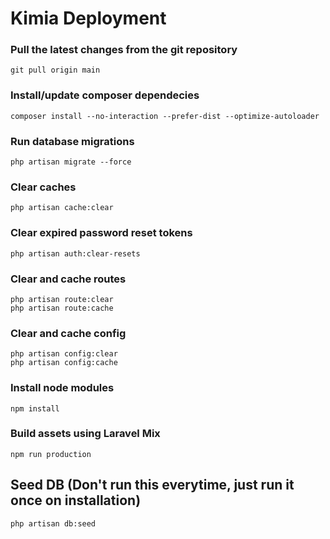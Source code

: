 # Kimia Deployment

### Pull the latest changes from the git repository
    git pull origin main

### Install/update composer dependecies
    composer install --no-interaction --prefer-dist --optimize-autoloader

### Run database migrations
    php artisan migrate --force

### Clear caches
    php artisan cache:clear

### Clear expired password reset tokens
    php artisan auth:clear-resets

### Clear and cache routes
    php artisan route:clear
    php artisan route:cache

### Clear and cache config
    php artisan config:clear
    php artisan config:cache

### Install node modules
    npm install

### Build assets using Laravel Mix
    npm run production
    

## Seed DB (Don't run this everytime, just run it once on installation)
    php artisan db:seed
